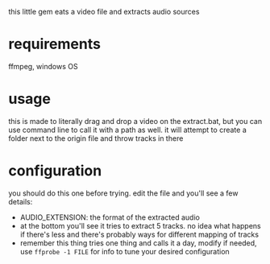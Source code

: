 this little gem eats a video file and extracts audio sources
# requirements
ffmpeg, windows OS
# usage
this is made to literally drag and drop a video on the extract.bat, but you can use command line to call it with a path as well. it will attempt to create a folder next to the origin file and throw tracks in there
# configuration
you should do this one before trying. edit the file and you'll see a few details:
- AUDIO_EXTENSION: the format of the extracted audio
- at the bottom you'll see it tries to extract 5 tracks. no idea what happens if there's less and there's probably ways for different mapping of tracks
- remember this thing tries one thing and calls it a day, modify if needed, use `ffprobe -1 FILE` for info to tune your desired configuration
